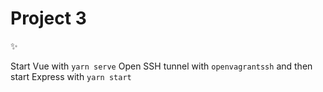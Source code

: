 # Project 3

✨

Start Vue with `yarn serve`
Open SSH tunnel with `openvagrantssh` and then start Express with `yarn start`

